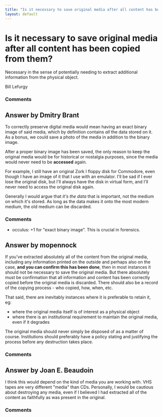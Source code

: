 ```yaml
---
title: "Is it necessary to save original media after all content has been copied from them?"
layout: default
---
```

Is it necessary to save original media after all content has been copied from them?
=====================
Necessary in the sense of potentially needing to extract additional
information from the physical object.

Bill Lefurgy

### Comments ###


Answer by Dmitry Brant
----------------
To correctly preserve digital media would mean having an exact binary
image of said media, which by definition contains *all* the data stored
on it. As a bonus, we could save a photo of the media in addition to the
binary image.

After a proper binary image has been saved, the only reason to keep the
original media would be for historical or nostalgia purposes, since the
media would never need to be **accessed** again.

For example, I still have an original Zork I floppy disk for Commodore,
even though I have an image of it that I use with an emulator. I'll be
sad if I ever lose the original disk, but I'll always have the disk in
virtual form, and I'll never need to access the original disk again.

Generally I would argue that *it's the data* that is important, not the
medium on which it's stored. As long as the data makes it onto the most
modern medium, the old medium can be discarded.

### Comments ###
* occulus: +1 for "exact binary image". This is crucial in forensics.

Answer by mopennock
----------------
If you've extracted absolutely all of the content from the original
media, including any information printed on the outside and perhaps also
on the case, **and you can confirm this has been done**, then in most
instances it should not be necessary to save the original media. But
there absolutely must be confirmation that all information and content
has been correctly copied before the original media is discarded. There
should also be a record of the copying process - who copied, how, when,
etc.

That said, there are inevitably instances where it is preferable to
retain it, eg:

-   where the original media itself is of interest as a physical object
-   where there is an institutional requirement to maintain the original
    media, even if it degrades

The original media should never simply be disposed of as a matter of
course. Institutions should preferably have a policy stating and
justifying the process before any destruction takes place.

### Comments ###

Answer by Joan E. Beaudoin
----------------
I think this would depend on the kind of media you are working with. VHS
tapes are very different "media" than CDs. Personally, I would be
cautious about destroying any media, even if I believed I had extracted
all of the content as faithfully as was present in the original.

### Comments ###

